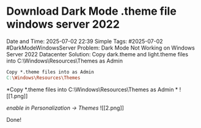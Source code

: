 # Download Dark Mode .theme file windows server 2022

Date and Time: 2025-07-02 22:39
Simple Tags: #2025-07-02 #DarkModeWindowsServer
Problem: Dark Mode Not Working on Windows Server 2022 Datacenter
Solution: Copy dark.theme and light.theme files into C:\Windows\Resources\Themes as Admin

```makefile
Copy *.theme files into as Admin
C:\Windows\Resources\Themes
```

*Copy *.theme files into C:\Windows\Resources\Themes as Admin *
![[1.png]]

*enable in Personalization -> Themes*
![[2.png]]

Done!



